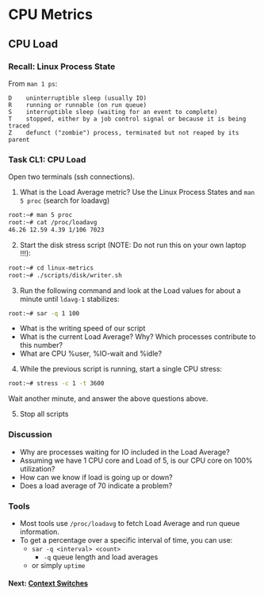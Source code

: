 # CPU Metrics

## CPU Load

### Recall: Linux Process State

From `man 1 ps`:
```
D    uninterruptible sleep (usually IO)
R    running or runnable (on run queue)
S    interruptible sleep (waiting for an event to complete)
T    stopped, either by a job control signal or because it is being traced
Z    defunct ("zombie") process, terminated but not reaped by its parent
```

### Task CL1: CPU Load
Open two terminals (ssh connections).

1. What is the Load Average metric? Use the Linux Process States and `man 5 proc` (search for loadavg)
```bash
root:~# man 5 proc
root:~# cat /proc/loadavg
46.26 12.59 4.39 1/106 7023
```
2. Start the disk stress script (NOTE: Do not run this on your own laptop !!!):

```bash
root:~# cd linux-metrics
root:~# ./scripts/disk/writer.sh 
```

3. Run the following command and look at the Load values for about a minute until `ldavg-1` stabilizes:

```bash
root:~# sar -q 1 100
```
* What is the writing speed of our script
* What is the current Load Average? Why? Which processes contribute to this number?
* What are CPU %user, %IO-wait and %idle?

4. While the previous script is running, start a single CPU stress:

```bash
root:~# stress -c 1 -t 3600
```
Wait another minute, and answer the above questions above.

5. Stop all scripts

### Discussion

- Why are processes waiting for IO included in the Load Average?
- Assuming we have 1 CPU core and Load of 5, is our CPU core on 100% utilization?
- How can we know if load is going up or down?
- Does a load average of 70 indicate a problem?

### Tools

 - Most tools use `/proc/loadavg` to fetch Load Average and run queue information.
 - To get a percentage over a specific interval of time, you can use:
	 - `sar -q <interval> <count>`
		 - `-q` queue length and load averages
	 - or  simply `uptime`

#### Next: [Context Switches](cpu-ctxt.md)
